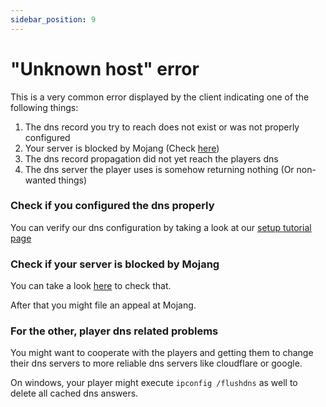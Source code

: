 ```yaml
---
sidebar_position: 9
---
```


# "Unknown host" error

This is a very common error displayed by the client indicating one of the following things:

1. The dns record you try to reach does not exist or was not properly configured
2. Your server is blocked by Mojang (Check [here](https://ismyserverblocked.com))
3. The dns record propagation did not yet reach the players dns
4. The dns server the player uses is somehow returning nothing (Or non-wanted things)

### Check if you configured the dns properly

You can verify our dns configuration by taking a look at our [setup tutorial page](../gameshield/setup.md)

### Check if your server is blocked by Mojang

You can take a look [here](https://ismyserverblocked.com) to check that. 

After that you might file an appeal at Mojang.

### For the other, player dns related problems

You might want to cooperate with the players and getting them to change their dns servers to
more reliable dns servers like cloudflare or google.

On windows, your player might execute `ipconfig /flushdns` as well to delete all cached dns answers.
